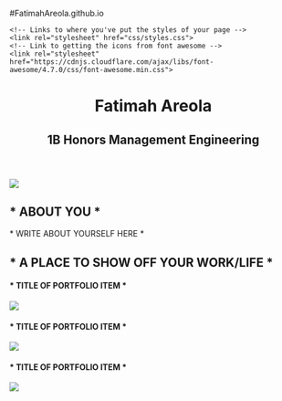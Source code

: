 #FatimahAreola.github.io
<doctype html>
<html lang="en">

<!-- The head = space to link to important things the webpage needs to load -->

<head>
    <!-- Tells the browser how to read this document -->
    <meta charset="utf-8">
    <!-- The title = what goes on the tab -->
 <title> Fatimah Areola </title>

    <!-- Links to where you've put the styles of your page -->
    <link rel="stylesheet" href="css/styles.css">
    <!-- Link to getting the icons from font awesome -->
    <link rel="stylesheet" href="https://cdnjs.cloudflare.com/ajax/libs/font-awesome/4.7.0/css/font-awesome.min.css">
</head>

<header>
    <h1>  Fatimah Areola  </h1>
    <h2> 1B Honors Management Engineering </h2>
</header>

<body>
    <div class="bio">
        <img id="headshot" src="img/headshot.jpg">
        <h2> * ABOUT YOU * </h2>
        <p> * WRITE ABOUT YOURSELF HERE * </p>
    </div>
    <div class="portfolio">
        <h2> * A PLACE TO SHOW OFF YOUR WORK/LIFE * </h2>
        <div class="portfolio-row">
            <div class="portfolio-item">
                <h4> * TITLE OF PORTFOLIO ITEM * </h4>
                <img class="portfolio-item-image" src="img/introtoprogrammingf17.jpg">
            </div>
            <div class="portfolio-item">
                <h4> * TITLE OF PORTFOLIO ITEM * </h4>
                <img class="portfolio-item-image" src="img/introtoprogrammingf17.jpg">
            </div>
            <div class="portfolio-item">
                <h4> * TITLE OF PORTFOLIO ITEM * </h4>
                <img class="portfolio-item-image" src="img/introtoprogrammingf17.jpg">
            </div>
        </div>
    </div>
</body>

<footer>
    <a class="btn" href="PATH TO YOUR RESUME" title="Resume" onclick="window.open(this.href); return false; onkeypress="window.open(this.href); return false;">
        <i class="fa fa-file-text-o fa-3x" aria-hidden="true"></i>
    </a>
    <a class="btn" href="https://www.facebook.com/UWWiSTEM/" title="Facebook" onclick="window.open(this.href); return false;"
        onkeypress="window.open(this.href); return false;">
        <i class="fa fa-facebook-square fa-3x" aria-hidden="true"></i>
    </a>
    <a class="btn" href="LINK TO YOUR GITHUB OR PORTFOLIO HERE" title="Portfolio" onclick="window.open(this.href); return false;"
        onkeypress="window.open(this.href); return false;">
        <i class="fa fa-github fa-3x" aria-hidden="true"></i>
    </a>
    <a class="btn" href="https://www.instagram.com/uwwistem/" title="Instagram" onclick="window.open(this.href); return false;"
        onkeypress="window.open(this.href); return false;">
        <i class="fa fa-instagram fa-3x" aria-hidden="true"></i>
    </a>
    <a class="btn" href="LINK TO YOUR LINKEDIN HERE" title="LinkedIn" onclick="window.open(this.href); return false;" onkeypress="window.open(this.href); return false;">
        <i class="fa fa-linkedin fa-3x" aria-hidden="true"></i>
    </a>
</footer>

</html>
